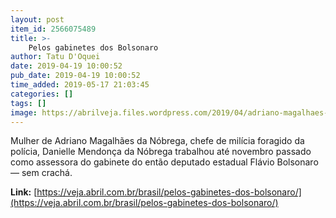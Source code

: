 ```yaml
---
layout: post
item_id: 2566075489
title: >-
    Pelos gabinetes dos Bolsonaro
author: Tatu D'Oquei
date: 2019-04-19 10:00:52
pub_date: 2019-04-19 10:00:52
time_added: 2019-05-17 21:03:45
categories: []
tags: []
image: https://abrilveja.files.wordpress.com/2019/04/adriano-magalhaes-milicia-rio-2019-1.jpg.jpg?quality=70&strip=info&w=680&h=453&crop=1
---
```


Mulher de Adriano Magalhães da Nóbrega, chefe de milícia foragido da polícia, Danielle Mendonça da Nóbrega trabalhou até novembro passado como assessora do gabinete do então deputado estadual Flávio Bolsonaro — sem crachá.

**Link:** [https://veja.abril.com.br/brasil/pelos-gabinetes-dos-bolsonaro/](https://veja.abril.com.br/brasil/pelos-gabinetes-dos-bolsonaro/)

